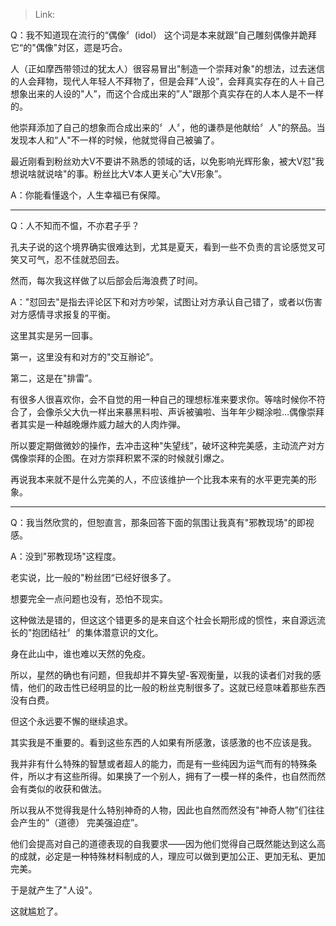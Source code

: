 > Link: 

Q：我不知道现在流行的“偶像〞(idol） 这个词是本来就跟”自己雕刻偶像并跪拜它“的"偶像"対区，遝是巧合。

人（正如摩西带领过的犹太人）很容易冒出"制造一个崇拜对象"的想法，过去迷信的人会拜物，现代人年轻人不拜物了，但是会拜”人设”，会拜真实存在的人＋自己想象出来的人设的"人”，而这个合成出来的”人"跟那个真实存在的人本人是不一样的。

他崇拜添加了自己的想象而合成出来的〞人〞，他的谦恭是他献给〞人"的祭品。当发现本人和“人"不一样的时候，他就觉得自己被骗了。

最近刚看到粉丝劝大V不要讲不熟悉的领域的话，以免影响光辉形象，被大V怼"我想说啥就说啥"的事。粉丝比大V本人更关心”大V形象”。

A：你能看懂﨤个，人生幸福已有保障。

---

Q：人不知而不愠，不亦君子乎？

孔夫子说的这个境界确实很难达到，尤其是夏天，看到一些不负责的言论感觉叉可笑又可气，忍不佳就恐回去。

然而，每次我这样做了以后部会后海浪费了时间。

A："怼回去"是指去评论区下和对方吵架，试图让对方承认自己错了，或者以伤害对方感情寻求报复的平衡。

这里其实是另一回事。

第一，这里没有和对方的"交互辦论”。

第二，这是在"排雷”。

有很多人很喜欢你，会不自觉的用一种自己的理想标准来要求你。等啥时候你不符合了，会像杀父大仇一样出来暴黑料啦、声诉被骗啦、当年年少糊涂啦…偶像崇拜者其实是一种越晚爆炸威力越大的人肉炸弾。

所以要定期做微妙的操作，去冲击这种"失望线”，破坏这种完美感，主动流产对方偶像崇拜的企图。在对方崇拜积累不深的时候就引爆之。

再说我本来就不是什么完美的人，不应该维护一个比我本来有的水平更完美的形象。

---

Q：我当然欣赏的，但恕直言，那条回答下面的氛围让我真有"邪教现场"的即视感。

A：没到"邪教现场"这程度。

老实说，比一般的"粉丝团“已经好很多了。

想要完全一点问题也没有，恐怕不现实。

这种做法是错的，但这这个错更多的是来自这个社会长期形成的惯性，来自源远流长的"抱团结社〞的集体潜意识的文化。

身在此山中，谁也难以天然的免疫。

所以，星然的确也有问题，但我却并不算失望-客观衡量，以我的读者们对我的感情，他们的政击性已经明显的比一般的粉丝克制很多了。这就已经意味着那些东西没有白费。

但这个永远要不懈的继续追求。

其实我是不重要的。看到这些东西的人如果有所感激，该感激的也不应该是我。

我并非有什么特殊的智慧或者超人的能力，而是有一些纯因为运气而有的特殊条件，所以才有这些所得。如果换了一个别人，拥有了一模一样的条件，也自然而然会有类似的收获和做法。

所以我从不觉得我是什么特别神奇的人物，因此也自然而然没有"神奇人物”们往往会产生的”（道德） 完美强迫症”。

他们会提高对自己的道德表现的自我要求——因为他们觉得自己既然能达到这么高的成就，必定是一种特殊材料制成的人，理应可以做到更加公正、更加无私、更加完美。

于是就产生了"人设"。

这就尴尬了。
